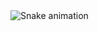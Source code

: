 <div>
  <img height="360em" src="https://github.com/YukioAoki/YukioAoki/blob/main/Bem%20Vindo%20ao%20Meu%20GitHub.png/>
</div>


![Snake animation](https://github.com/YukioAoki/YukioAoki/blob/output/github-contribution-grid-snake.svg)
